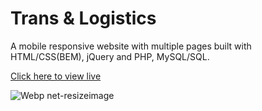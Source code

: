 <h1>Trans & Logistics</h1>
<p>A mobile responsive website with multiple pages built with HTML/CSS(BEM), jQuery and PHP, MySQL/SQL. </p>

<a href="https://center-logistics.netlify.app/" target="_blank">Click here to view live</a>

![Webp net-resizeimage](https://user-images.githubusercontent.com/59764339/118375743-846a4180-b5bb-11eb-80a1-09ab9fb89286.png)
